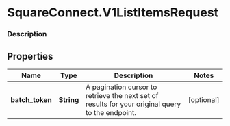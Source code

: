# SquareConnect.V1ListItemsRequest

### Description



## Properties
Name | Type | Description | Notes
------------ | ------------- | ------------- | -------------
**batch_token** | **String** | A pagination cursor to retrieve the next set of results for your original query to the endpoint. | [optional] 


